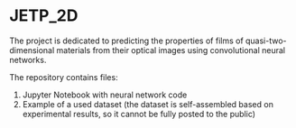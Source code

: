# JETP_2D

The project is dedicated to predicting the properties of films of quasi-two-dimensional materials from their optical images using convolutional neural networks.

The repository contains files: 
1. Jupyter Notebook with neural network code 
2. Example of a used dataset (the dataset is self-assembled based on experimental results, so it cannot be fully posted to the public)

